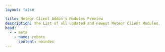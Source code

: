 ```yaml
---
layout: false

title: Meteor Client Addon's Modules Preview
description: The List of all updated and newest Meteor Client Modules.
head:
  - - meta
    - name: robots
      content: noindex
---
```


<script setup>
import MeteorAddonView from '../../../.vitepress/theme/components/MeteorAddonView.vue'
</script>

<MeteorAddonView />